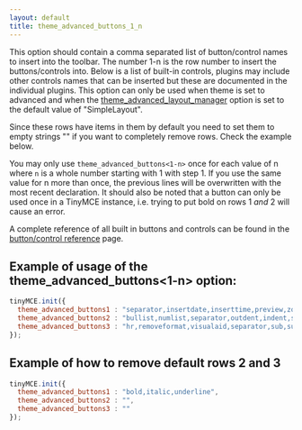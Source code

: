 ```yaml
---
layout: default
title: theme_advanced_buttons_1_n
---
```


This option should contain a comma separated list of button/control names to insert into the toolbar. The number 1-n is the row number to insert the buttons/controls into. Below is a list of built-in controls, plugins may include other controls names that can be inserted but these are documented in the individual plugins. This option can only be used when theme is set to advanced and when the [theme_advanced_layout_manager](https://www.tiny.cloud/docs-3x/reference/configuration/Configuration3x@theme_advanced_layout_manager/) option is set to the default value of "SimpleLayout".

Since these rows have items in them by default you need to set them to empty strings "" if you want to completely remove rows. Check the example below.

You may only use `theme_advanced_buttons<1-n>` once for each value of n where `n` is a whole number starting with 1 with step 1\. If you use the same value for n more than once, the previous lines will be overwritten with the most recent declaration. It should also be noted that a button can only be used once in a TinyMCE instance, i.e. trying to put bold on rows 1 _and_ 2 will cause an error.

A complete reference of all built in buttons and controls can be found in the [button/control reference](https://www.tiny.cloud/docs-3x/reference/buttons/) page.

## Example of usage of the theme_advanced_buttons<1-n> option:

```js
tinyMCE.init({
  theme_advanced_buttons1 : "separator,insertdate,inserttime,preview,zoom,separator,forecolor,backcolor",
  theme_advanced_buttons2 : "bullist,numlist,separator,outdent,indent,separator,undo,redo,separator",
  theme_advanced_buttons3 : "hr,removeformat,visualaid,separator,sub,sup,separator,charmap"
});
```

## Example of how to remove default rows 2 and 3

```js
tinyMCE.init({
  theme_advanced_buttons1 : "bold,italic,underline",
  theme_advanced_buttons2 : "",
  theme_advanced_buttons3 : ""
});
```
